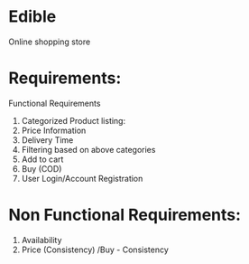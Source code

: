 # Edible
Online shopping store

# Requirements:

Functional Requirements
1. Categorized Product listing:
2. Price Information
3. Delivery Time
4. Filtering based on above categories
5. Add to cart
6. Buy (COD)
7. User Login/Account Registration


# Non Functional Requirements:
1. Availability
2. Price (Consistency) /Buy - Consistency




          
